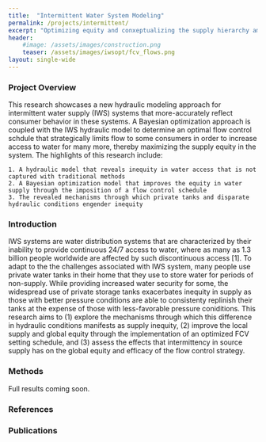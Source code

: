 ```yaml
---
title:  "Intermittent Water System Modeling"
permalink: /projects/intermittent/
excerpt: "Optimizing equity and conxeptualizing the supply hierarchy amongst consumers"
header:
    #image: /assets/images/construction.png
    teaser: /assets/images/iwsopt/fcv_flows.png
layout: single-wide
---
```




### Project Overview
This research showcases a new hydraulic modeling approach for intermittent water supply (IWS) systems that more-accurately reflect consumer behavior in these systems. A Bayesian optimization approach is coupled with the IWS hydraulic model to determine an optimal flow control schdule that strategically limits flow to some consumers in order to increase access to water for many more, thereby maximizing the supply equity in the system. The highlights of this research include: 

    1. A hydraulic model that reveals inequity in water access that is not captured with traditional methods
    2. A Bayesian optimization model that improves the equity in water supply through the imposition of a flow control schedule
    3. The revealed mechanisms through which private tanks and disparate hydraulic conditions engender inequity 


### Introduction
IWS systems are water distribution systems that are characterized by their inability to provide continuous 24/7 access to water, where as many as 1.3 billion people worldwide are affected by such discontinuous access [1]. To adapt to the the challenges associated with IWS system, many people use private water tanks in their home that they use to store water for periods of non-supply. While providing increased water security for some, the widespread use of private storage tanks exacerbates inequity in supply as those with better pressure conditions are able to consistenty replinish their tanks at the expense of those with less-favorable pressure coniditions. This research aims to (1) explore the mechanisms through which this difference in hydraulic conditions manifests as supply inequity, (2) improve the local supply and global equity through the implementation of an optimized FCV setting schedule, and (3) assess the effects that intermittency in source supply has on the global equity and efficacy of the flow control strategy.


### Methods

Full results coming soon.


### References


### Publications

